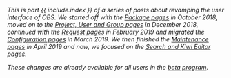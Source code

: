 _This is part {{ include.index }} of a series of posts about revamping the user interface of OBS.
We started off with the [Package pages](/2018/10/05/revamping-ui/) in October 2018,
moved on to the [Project, User and Group pages](/2018/12/10/revamping-project-ui) in December 2018,
continued with the [Request pages](/2019/02/15/revamping-request-ui/) in February 2019
and migrated the [Configuration pages](/2019/03/03/revamping-configuration-ui/) in March 2019.
We then finished the [Maintenance pages](/2019/04/30/revamping-maintenance-ui/) in April 2019
and now, we focused on the [Search and Kiwi Editor pages](/2019/05/27/revamping-search-ui/)._

_These changes are already available for all users in the [beta program](/2018/10/04/the-beta-program)._
